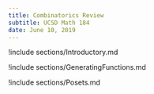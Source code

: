 ```yaml
---
title: Combinatorics Review
subtitle: UCSD Math 184
date: June 10, 2019
---
```


!include sections/Introductory.md

!include sections/GeneratingFunctions.md

!include sections/Posets.md

<!--!include sections/Appendix.md-->

<!--!include sections/Dictionary.md-->
